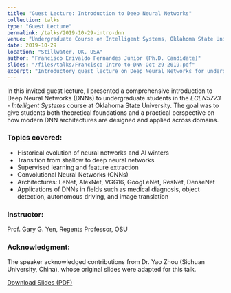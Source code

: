 ```yaml
---
title: "Guest Lecture: Introduction to Deep Neural Networks"
collection: talks
type: "Guest Lecture"
permalink: /talks/2019-10-29-intro-dnn
venue: "Undergraduate Course on Intelligent Systems, Oklahoma State University"
date: 2019-10-29
location: "Stillwater, OK, USA"
author: "Francisco Erivaldo Fernandes Junior (Ph.D. Candidate)"
slides: "/files/talks/Francisco-Intro-to-DNN-Oct-29-2019.pdf"
excerpt: "Introductory guest lecture on Deep Neural Networks for undergraduate students, covering core architectures and real-world applications."
---
```


In this invited guest lecture, I presented a comprehensive introduction to Deep Neural Networks (DNNs) to undergraduate students in the *ECEN5773 - Intelligent Systems* course at Oklahoma State University. The goal was to give students both theoretical foundations and a practical perspective on how modern DNN architectures are designed and applied across domains.
 
### Topics covered:

- Historical evolution of neural networks and AI winters
- Transition from shallow to deep neural networks
- Supervised learning and feature extraction
- Convolutional Neural Networks (CNNs)
- Architectures: LeNet, AlexNet, VGG16, GoogLeNet, ResNet, DenseNet
- Applications of DNNs in fields such as medical diagnosis, object detection, autonomous driving, and image translation

### Instructor:
Prof. Gary G. Yen, Regents Professor, OSU

### Acknowledgment:
The speaker acknowledged contributions from Dr. Yao Zhou (Sichuan University, China), whose original slides were adapted for this talk.

[Download Slides (PDF)](/files/talks/Francisco-Intro-to-DNN-Oct-29-2019.pdf)

